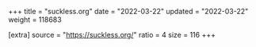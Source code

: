 +++
title = "suckless.org"
date = "2022-03-22"
updated = "2022-03-22"
weight = 118683

[extra]
source = "https://suckless.org/"
ratio = 4
size = 116
+++
